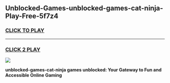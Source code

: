 
## Unblocked-Games-unblocked-games-cat-ninja-Play-Free-5f7z4
<h3>
<a href="https://premium76.site?title=unblocked-games-cat-ninja&ref=22A">CLICK TO PLAY</a></h3>
<hr>

<h3>
<a href="https://premium76.site?title=unblocked-games-cat-ninja&ref=22A">CLICK 2 PLAY</a>
  
</h3>

<a href="https://premium76.site?title=unblocked-games-cat-ninja&ref=22A"><img src="https://clearcache.store/games.png"></a>


**unblocked-games-cat-ninja games unblocked: Your Gateway to Fun and Accessible Online Gaming**
